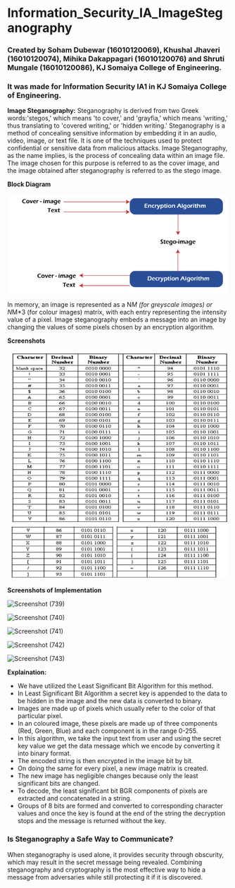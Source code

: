 # Information_Security_IA_ImageSteganography
### Created by Soham Dubewar (16010120069), Khushal Jhaveri (16010120074), Mihika Dakappagari (16010120076) and Shruti Mungale (16010120086), KJ Somaiya College of Engineering.
### It was made for Information Security IA1 in KJ Somaiya College of Engineering.

**Image Steganography:** Steganography is derived from two Greek words:'stegos,' which means 'to cover,' and 'grayfia,' which means 'writing,' thus translating to 'covered writing,' or 'hidden writing.' Steganography is a method of concealing sensitive information by embedding it in an audio, video, image, or text file. It is one of the techniques used to protect confidential or sensitive data from malicious attacks. Image Steganography, as the name implies, is the process of concealing data within an image file. The image chosen for this purpose is referred to as the cover image, and the image obtained after steganography is referred to as the stego image.

**Block Diagram**

![Pic]( https://github.com/Mihika135/Information_Security_IA_ImageSteganography/blob/main/images/image1.png?raw=true)

In memory, an image is represented as a N*M (for greyscale images) or N*M*3 (for colour images) matrix, with each entry representing the intensity value of a pixel. Image steganography embeds a message into an image by changing the values of some pixels chosen by an encryption algorithm.

**Screenshots**

![Pic]( https://github.com/Mihika135/Information_Security_IA_ImageSteganography/blob/main/images/image2.png?raw=true)

**Screenshots of Implementation**

![Screenshot (739)](https://user-images.githubusercontent.com/91322195/219712671-c6fc6941-971c-4c77-9c7d-d6bd2afdbbfc.png)

![Screenshot (740)](https://user-images.githubusercontent.com/91322195/219712717-ffac08e9-2083-4e33-b651-891f60ebd672.png)

![Screenshot (741)](https://user-images.githubusercontent.com/91322195/219712775-aa9fab50-7408-4412-a8b6-d87d68934289.png)

![Screenshot (742)](https://user-images.githubusercontent.com/91322195/219712815-936b180c-bad0-4c32-90b0-a719128db6c1.png)

![Screenshot (743)](https://user-images.githubusercontent.com/91322195/219712842-f486a0f3-ef01-4092-883a-9bc021f71318.png)

**Explaination:**

- We have utilized the Least Significant Bit Algorithm for this method.
- In Least Significant Bit Algorithm a secret key is appended to the data to be hidden in the image and the new data is converted to binary.
- Images are made up of pixels which usually refer to the color of that particular pixel. 
- In an coloured image, these pixels are made up of three components (Red, Green, Blue) and each component is in the range 0-255.
- In this algorithm, we take the input text from user and using the secret key value we get the data message which we encode by converting it into binary format. 
- The encoded string is then encrypted in the image bit by bit.
- On doing the same for every pixel, a new image matrix is created.
- The new image has negligible changes because only the least significant bits are changed.
- To decode, the least significant bit BGR components of pixels are extracted and concatenated in a string.
- Groups of 8 bits are formed and converted to corresponding character values and once the key is found at the end of the string the decryption stops and the message is returned without the key.

### Is Steganography a Safe Way to Communicate?

When steganography is used alone, it provides security through obscurity, which may result in the secret message being revealed. Combining steganography and cryptography is the most effective way to hide a message from adversaries while still protecting it if it is discovered.

